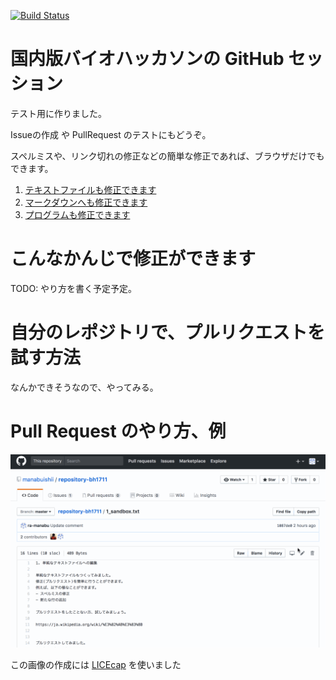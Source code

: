 [![Build Status](https://travis-ci.org/manabuishii/repository-bh1711.svg?branch=master)](https://travis-ci.org/manabuishii/repository-bh1711)

# 国内版バイオハッカソンの GitHub セッション

テスト用に作りました。

Issueの作成 や PullRequest のテストにもどうぞ。

スペルミスや、リンク切れの修正などの簡単な修正であれば、ブラウザだけでもできます。

1. [テキストファイルも修正できます](./1_textfile.txt)
1. [マークダウンへも修正できます](./2_markdown.txt)
1. [プログラムも修正できます](./3_python.py)


# こんなかんじで修正ができます

TODO: やり方を書く予定予定。

# 自分のレポジトリで、プルリクエストを試す方法

なんかできそうなので、やってみる。

# Pull Request のやり方、例

![pullrequest](./pullrequest.gif)

この画像の作成には [LICEcap](https://www.cockos.com/licecap/) を使いました

